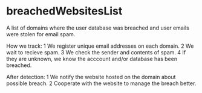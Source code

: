 # breachedWebsitesList
A list of domains where the user database was breached and user emails were stolen for email spam.

How we track:
1 We register unique email addresses on each domain.
2 We wait to recieve spam.
3 We check the sender and contents of spam.
4 If they are unknown, we know the acccount and/or database has been breached.

After detection:
1 We notify the website hosted on the domain about possible breach.
2 Cooperate with the website to manage the breach better.
